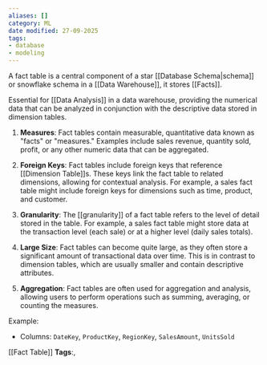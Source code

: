 ```yaml
---
aliases: []
category: ML
date modified: 27-09-2025
tags:
- database
- modeling
---
```

A fact table is a central component of a star [[Database Schema|schema]] or snowflake schema in a [[Data Warehouse]], it stores [[Facts]].

Essential for [[Data Analysis]] in a data warehouse, providing the numerical data that can be analyzed in conjunction with the descriptive data stored in dimension tables.

1. **Measures**: Fact tables contain measurable, quantitative data known as "facts" or "measures." Examples include sales revenue, quantity sold, profit, or any other numeric data that can be aggregated.

2. **Foreign Keys**: Fact tables include foreign keys that reference [[Dimension Table]]s. These keys link the fact table to related dimensions, allowing for contextual analysis. For example, a sales fact table might include foreign keys for dimensions such as time, product, and customer.

3. **Granularity**: The [[granularity]] of a fact table refers to the level of detail stored in the table. For example, a sales fact table might store data at the transaction level (each sale) or at a higher level (daily sales totals).

4. **Large Size**: Fact tables can become quite large, as they often store a significant amount of transactional data over time. This is in contrast to dimension tables, which are usually smaller and contain descriptive attributes.

5. **Aggregation**: Fact tables are often used for aggregation and analysis, allowing users to perform operations such as summing, averaging, or counting the measures.

Example:
  - Columns: `DateKey`, `ProductKey`, `RegionKey`, `SalesAmount`, `UnitsSold`



[[Fact Table]]
   **Tags**:,
